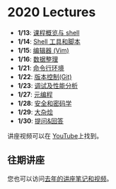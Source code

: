 # 2020 Lectures

- **1/13**: [课程概览与 shell](course-shell.md)
- **1/14**: [Shell 工具和脚本](shell-tools.md)
- **1/15**: [编辑器 (Vim)](editors.md)
- **1/16**: [数据整理](data-wrangling.md)
- **1/21**: [命令行环境](command-line.md)
- **1/22**: [版本控制(Git)](version-control.md)
- **1/23**: [调试及性能分析](debugging-profiling.md)
- **1/27**: [元编程](metaprogramming.md)
- **1/28**: [安全和密码学](security.md)
- **1/29**: [大杂烩](potpourri.md)
- **1/30**: [提问&回答](qa.md)

讲座视频可以在 [YouTube](https://www.youtube.com/playlist?list=PLyzOVJj3bHQuloKGG59rS43e29ro7I57J)上找到。

## 往期讲座

您也可以访问[去年的讲座笔记和视频](../../en/2019/index.md)。
